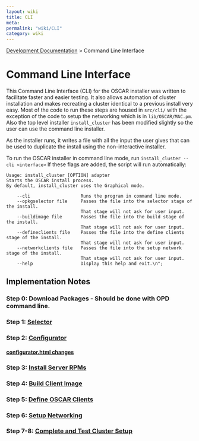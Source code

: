 ```yaml
---
layout: wiki
title: CLI
meta: 
permalink: "wiki/CLI"
category: wiki
---
```

<!-- Name: CLI -->
<!-- Version: 21 -->
<!-- Author: wesbland -->

[Development Documentation](DevelDocs) > Command Line Interface

# Command Line Interface

This Command Line Interface (CLI) for the OSCAR installer was written to facilitate faster and easier testing.  It also allows automation of cluster installation and makes recreating a cluster identical to a previous install very easy.  Most of the code to run these steps are housed in `src/cli/` with the exception of the code to setup the networking which is in `lib/OSCAR/MAC.pm`.  Also the top level installer `install_cluster` has been modified slightly so the user can use the command line installer.

As the installer runs, it writes a file with all the input the user gives that can be used to duplicate the install using the non-interactive installer.

To run the OSCAR installer in command line mode, run `install_cluster --cli <interface>`
If these flags are added, the script will run automatically:

    Usage: install_cluster [OPTION] adapter
    Starts the OSCAR install process.
    By default, install_cluster uses the Graphical mode.
    
        --cli                   Runs the program in command line mode.
        --opkgselector file     Passes the file into the selector stage of the install.
                                That stage will not ask for user input.
        --buildimage file       Passes the file into the build stage of the install.
                                That stage will not ask for user input.
        --defineclients file    Passes the file into the define clients stage of the install.
                                That stage will not ask for user input.
        --networkclients file   Passes the file into the setup network stage of the install.
                                That stage will not ask for user input.
        --help                  Display this help and exit.\n";
    

## Implementation Notes

### Step 0: Download Packages - Should be done with OPD command line.
### Step 1: [Selector](Selector)
### Step 2: [Configurator](Configurator)
#### [configurator.html changes](Configurator.html)
### Step 3: [Install Server RPMs](InstallServer)
### Step 4: [Build Client Image](Build)
### Step 5: [Define OSCAR Clients](Define)
### Step 6: [Setup Networking](SetupNetwork)
### Step 7-8: [Complete and Test Cluster Setup](CompleteTest)
